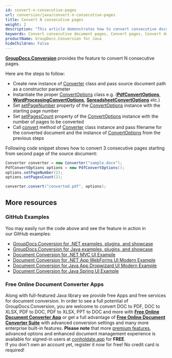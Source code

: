 ```yaml
---
id: convert-n-consecutive-pages
url: conversion/java/convert-n-consecutive-pages
title: Convert N consecutive pages
weight: 2
description: "This article demonstrates how to convert consecutive document pages using GroupDocs.Conversion for Java API."
keywords: Convert consecutive document pages, Convert pages, Convert document page
productName: GroupDocs.Conversion for Java
hideChildren: False
---
```

[**GroupDocs.Conversion**](https://products.groupdocs.com/conversion/java) provides the feature to convert N consecutive pages. 

Here are the steps to follow:

*   Create new instance of [Converter](https://apireference.groupdocs.com/java/conversion/com.groupdocs.conversion/Converter) class and pass source document path as a constructor parameter
*   Instantiate the proper [ConvertOptions](https://apireference.groupdocs.com/java/conversion/com.groupdocs.conversion.options.convert/ConvertOptions) class e.g. (**[PdfConvertOptions](https://apireference.groupdocs.com/java/conversion/com.groupdocs.conversion.options.convert/PdfConvertOptions)**, **[WordProcessingConvertOptions](https://apireference.groupdocs.com/java/conversion/com.groupdocs.conversion.options.convert/WordProcessingConvertOptions)**, **[SpreadsheetConvertOptions](https://apireference.groupdocs.com/java/conversion/com.groupdocs.conversion.options.convert/SpreadsheetConvertOptions)** etc.)
*   Set [setPageNumber](https://apireference.groupdocs.com/java/conversion/com.groupdocs.conversion.options.convert/ConvertOptions#setPageNumber(int)) property of the [ConvertOptions](https://apireference.groupdocs.com/java/conversion/com.groupdocs.conversion.options.convert/ConvertOptions) instance with the starting page number
*   Set [setPagesCount](https://apireference.groupdocs.com/java/conversion/com.groupdocs.conversion.options.convert/ConvertOptions#setPagesCount(int)) property of the [ConvertOptions](https://apireference.groupdocs.com/java/conversion/com.groupdocs.conversion.options.convert/ConvertOptions) instance with the number of pages to be converted      
*   Call [convert](https://apireference.groupdocs.com/java/conversion/com.groupdocs.conversion/Converter#convert(java.lang.String,%20com.groupdocs.conversion.options.convert.ConvertOptions)) method of [Converter](https://apireference.groupdocs.com/java/conversion/com.groupdocs.conversion/Converter) class instance and pass filename for the converted document and the instance of [ConvertOptions](https://apireference.groupdocs.com/java/conversion/com.groupdocs.conversion.options.convert/ConvertOptions) from the previous steps

Following code snippet shows how to convert 3 consecutive pages starting from second page of the source document:

```java
Converter converter = new Converter("sample.docx");
PdfConvertOptions options = new PdfConvertOptions();
options.setPageNumber(2);
options.setPagesCount(2);

converter.convert("converted.pdf", options);
```

## More resources

### GitHub Examples
You may easily run the code above and see the feature in action in our GitHub examples:
*   [GroupDocs.Conversion for .NET examples, plugins, and showcase](https://github.com/groupdocs-conversion/GroupDocs.Conversion-for-.NET)    
*   [GroupDocs.Conversion for Java examples, plugins, and showcase](https://github.com/groupdocs-conversion/GroupDocs.Conversion-for-Java)    
*   [Document Conversion for .NET MVC UI Example](https://github.com/groupdocs-conversion/GroupDocs.Conversion-for-.NET-MVC)     
*   [Document Conversion for .NET App WebForms UI Modern Example](https://github.com/groupdocs-conversion/GroupDocs.Conversion-for-.NET-WebForms)    
*   [Document Conversion for Java App Dropwizard UI Modern Example](https://github.com/groupdocs-conversion/GroupDocs.Conversion-for-Java-Dropwizard)    
*   [Document Conversion for Java Spring UI Example](https://github.com/groupdocs-conversion/GroupDocs.Conversion-for-Java-Spring)   

### Free Online Document Converter Apps
Along with full-featured Java library we provide free Apps and free services for document conversion.
In order to see a full potential of GroupDocs.Conversion, you are welcome to convert DOC to PDF, DOC to XLSX, PDF to DOC, PDF to XLSX, PPT to DOC and more with **[Free Online Document Converter App](https://products.groupdocs.app/conversion)** or get a full advantage of **[Free Online Document Converter Suite](https://conholdate.app/features/document-converter-online)** with advanced conversion settings and many more enterprise built-in features.
**Please note** that more [premium features](https://conholdate.app/features), advanced options and enhanced document management experience is available for signed-in users at [conholdate.app](https://conholdate.app/) for **FREE**.  
If you don't own an account yet, register it now for free! No credit card is required!
